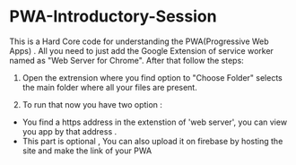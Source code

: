 # PWA-Introductory-Session

This is a Hard Core code for understanding the PWA(Progressive Web Apps) .
All you need to just add the Google Extension of service worker named as "Web Server for Chrome".
After that follow the steps:
1. Open the extrension where you find option to "Choose Folder" selects the main folder where all your files are present. 

2. To run that now you have two option :
  - You find a https address in the extenstion of 'web server', you can view you app by that address
  . 
- This part is optional , You can also upload it on firebase by hosting the site and make the link of your PWA
